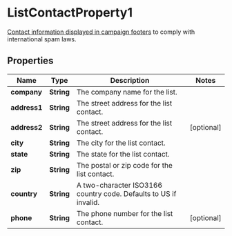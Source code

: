 

# ListContactProperty1

[Contact information displayed in campaign footers](https://mailchimp.com/help/about-campaign-footers/) to comply with international spam laws.

## Properties

| Name | Type | Description | Notes |
|------------ | ------------- | ------------- | -------------|
|**company** | **String** | The company name for the list. |  |
|**address1** | **String** | The street address for the list contact. |  |
|**address2** | **String** | The street address for the list contact. |  [optional] |
|**city** | **String** | The city for the list contact. |  |
|**state** | **String** | The state for the list contact. |  |
|**zip** | **String** | The postal or zip code for the list contact. |  |
|**country** | **String** | A two-character ISO3166 country code. Defaults to US if invalid. |  |
|**phone** | **String** | The phone number for the list contact. |  [optional] |



